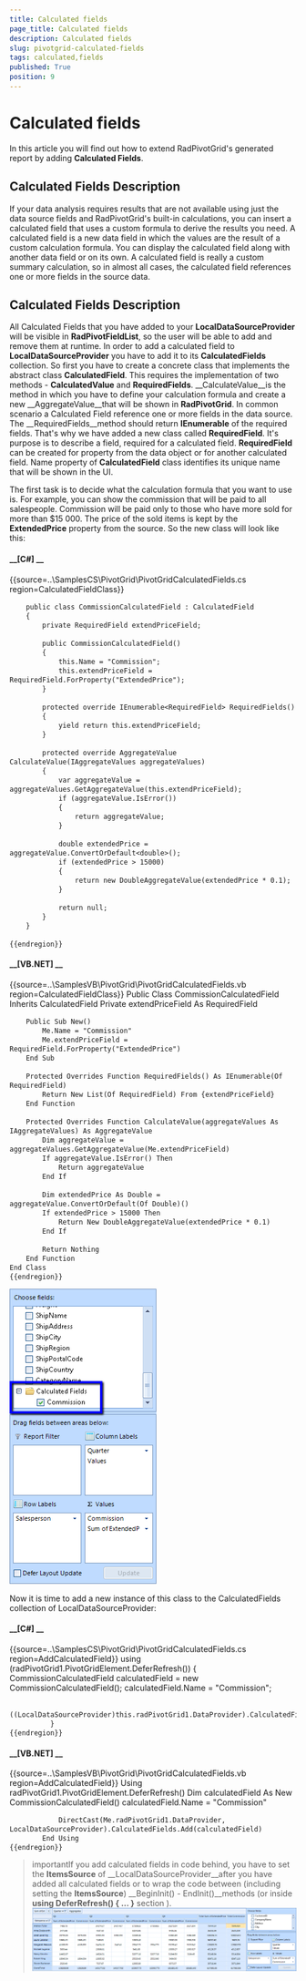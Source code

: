 ```yaml
---
title: Calculated fields
page_title: Calculated fields
description: Calculated fields
slug: pivotgrid-calculated-fields
tags: calculated,fields
published: True
position: 9
---
```


# Calculated fields



In this article you will find out how to extend RadPivotGrid's generated report by adding __Calculated Fields__.
      

## Calculated Fields Description

If your data analysis requires results that are not available using just the data source fields and RadPivotGrid's built-in calculations,
          you can insert a calculated field that uses a custom formula to derive the results you need. A calculated field is a new data field in which 
          the values are the result of a custom calculation formula. You can display the calculated field along with another data field or on its own. 
          A calculated field is really a custom summary calculation, so in almost all cases, the calculated field references one or more fields in the
          source data.
        

## Calculated Fields Description

All Calculated Fields that you have added to your __LocalDataSourceProvider__ will be visible in
          __RadPivotFieldList__, so the user will be able to add and remove them at runtime. In order to 
          add a calculated field to __LocalDataSourceProvider__ you have to add it to its 
          __CalculatedFields__ collection. So first you have to create a concrete class that implements the abstract class 
          __CalculatedField__. This requires the implementation of two methods - __CalculatedValue__
          and __RequiredFields__. __CalculateValue__is the method in which you have
          to define your calculation formula and create a new __AggregateValue__that will be shown in 
          __RadPivotGrid__. In common scenario a Calculated Field reference one or more fields in the data source. 
          The __RequiredFields__method should return __IEnumerable__ of the required fields. 
          That's why we have added a new class called __RequiredField__. It's purpose is to describe a field, 
          required for a calculated field. __RequiredField__ can be created for property from the data object or for 
          another calculated field. Name property of __CalculatedField__ class identifies its unique name that will be shown in the UI.
        

The first task is to decide what the calculation formula that you want to use is. For example, you can show the commission 
          that will be paid to all salespeople. Commission will be paid only to those who have more sold for more than $15 000.
          The price of the sold items is kept by the __ExtendedPrice__ property from the source. So the new class will look like this:
        

#### __[C#] __

{{source=..\SamplesCS\PivotGrid\PivotGridCalculatedFields.cs region=CalculatedFieldClass}}
	
	    public class CommissionCalculatedField : CalculatedField
	    {
	        private RequiredField extendPriceField;
	
	        public CommissionCalculatedField()
	        {
	            this.Name = "Commission";
	            this.extendPriceField = RequiredField.ForProperty("ExtendedPrice");
	        }
	
	        protected override IEnumerable<RequiredField> RequiredFields()
	        {
	            yield return this.extendPriceField;
	        }
	
	        protected override AggregateValue CalculateValue(IAggregateValues aggregateValues)
	        {
	            var aggregateValue = aggregateValues.GetAggregateValue(this.extendPriceField);
	            if (aggregateValue.IsError())
	            {
	                return aggregateValue;
	            }
	
	            double extendedPrice = aggregateValue.ConvertOrDefault<double>();
	            if (extendedPrice > 15000)
	            {
	                return new DoubleAggregateValue(extendedPrice * 0.1);
	            }
	
	            return null;
	        }
	    }
	        
	{{endregion}}



#### __[VB.NET] __

{{source=..\SamplesVB\PivotGrid\PivotGridCalculatedFields.vb region=CalculatedFieldClass}}
	Public Class CommissionCalculatedField
	    Inherits CalculatedField
	    Private extendPriceField As RequiredField
	
	    Public Sub New()
	        Me.Name = "Commission"
	        Me.extendPriceField = RequiredField.ForProperty("ExtendedPrice")
	    End Sub
	
	    Protected Overrides Function RequiredFields() As IEnumerable(Of RequiredField)
	        Return New List(Of RequiredField) From {extendPriceField}
	    End Function
	
	    Protected Overrides Function CalculateValue(aggregateValues As IAggregateValues) As AggregateValue
	        Dim aggregateValue = aggregateValues.GetAggregateValue(Me.extendPriceField)
	        If aggregateValue.IsError() Then
	            Return aggregateValue
	        End If
	
	        Dim extendedPrice As Double = aggregateValue.ConvertOrDefault(Of Double)()
	        If extendedPrice > 15000 Then
	            Return New DoubleAggregateValue(extendedPrice * 0.1)
	        End If
	
	        Return Nothing
	    End Function
	End Class
	{{endregion}}

![pivotgrid-calculated-fields 001](images/pivotgrid-calculated-fields001.png)

Now it is time to add a new instance of this class to the CalculatedFields collection of LocalDataSourceProvider: 

#### __[C#] __

{{source=..\SamplesCS\PivotGrid\PivotGridCalculatedFields.cs region=AddCalculatedField}}
	          using (radPivotGrid1.PivotGridElement.DeferRefresh())
	          {
	              CommissionCalculatedField calculatedField = new CommissionCalculatedField();
	              calculatedField.Name = "Commission";
	
	              ((LocalDataSourceProvider)this.radPivotGrid1.DataProvider).CalculatedFields.Add(calculatedField);
	          }
	{{endregion}}



#### __[VB.NET] __

{{source=..\SamplesVB\PivotGrid\PivotGridCalculatedFields.vb region=AddCalculatedField}}
	        Using radPivotGrid1.PivotGridElement.DeferRefresh()
	            Dim calculatedField As New CommissionCalculatedField()
	            calculatedField.Name = "Commission"
	
	            DirectCast(Me.radPivotGrid1.DataProvider, LocalDataSourceProvider).CalculatedFields.Add(calculatedField)
	        End Using
	{{endregion}}



>importantIf you add calculated fields in code behind, you have to set the __ItemsSource__ of __LocalDataSourceProvider__after 
          you have added all calculated fields or to wrap the code between (including setting the __ItemsSource__)
          __BeginInit() - EndInit()__methods (or inside __using DeferRefresh() { ... }__ section ). 
          ![pivotgrid-calculated-fields 002](images/pivotgrid-calculated-fields002.png)
